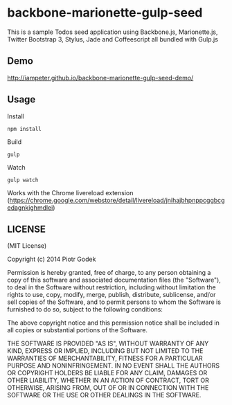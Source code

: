 # backbone-marionette-gulp-seed

This is a sample Todos seed application using Backbone.js, Marionette.js, Twitter Bootstrap 3, Stylus, Jade and Coffeescript all bundled with Gulp.js

## Demo

http://iampeter.github.io/backbone-marionette-gulp-seed-demo/

## Usage

Install

```
npm install
```

Build

```
gulp
```

Watch

```
gulp watch
```

Works with the Chrome livereload extension (https://chrome.google.com/webstore/detail/livereload/jnihajbhpnppcggbcgedagnkighmdlei)

## LICENSE

(MIT License)

Copyright (c) 2014 Piotr Godek

Permission is hereby granted, free of charge, to any person obtaining
a copy of this software and associated documentation files (the
"Software"), to deal in the Software without restriction, including
without limitation the rights to use, copy, modify, merge, publish,
distribute, sublicense, and/or sell copies of the Software, and to
permit persons to whom the Software is furnished to do so, subject to
the following conditions:

The above copyright notice and this permission notice shall be
included in all copies or substantial portions of the Software.

THE SOFTWARE IS PROVIDED "AS IS", WITHOUT WARRANTY OF ANY KIND,
EXPRESS OR IMPLIED, INCLUDING BUT NOT LIMITED TO THE WARRANTIES OF
MERCHANTABILITY, FITNESS FOR A PARTICULAR PURPOSE AND
NONINFRINGEMENT. IN NO EVENT SHALL THE AUTHORS OR COPYRIGHT HOLDERS BE
LIABLE FOR ANY CLAIM, DAMAGES OR OTHER LIABILITY, WHETHER IN AN ACTION
OF CONTRACT, TORT OR OTHERWISE, ARISING FROM, OUT OF OR IN CONNECTION
WITH THE SOFTWARE OR THE USE OR OTHER DEALINGS IN THE SOFTWARE.
